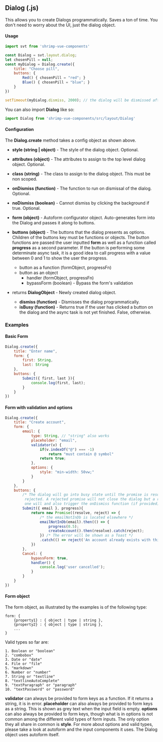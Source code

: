 ## Dialog (.js)

This allows you to create Dialogs programmatically. Saves a ton of time. You don't need to worry about the UI, just the dialog object.

#### Usage
```javascript
import svt from 'shrimp-vue-components'

const Dialog = svt.layout.dialog;
let chosenPill = null;
const myDialog = Dialog.create({
	title: "Choose pill",
	buttons: {
		Red() { chosenPill = "red"; }
		Blue() { chosenPill = "blue"; }
	}
})

setTimeout(myDialog.dismiss, 2000); // the dialog will be dismissed after 2 seconds, if the user choses neither Red or Blue.
```

You can also import **Dialog** like so:
```javascript
import Dialog from 'shrimp-vue-components/src/layout/Dialog'
```

#### Configuration
The **Dialog.create** method takes a config object as shown above.

- **style (string | object)** - The style of the dialog object. Optional.
- **attributes (object)** - The attributes to assign to the top level dialog object. Optional.
- **class (string)** - The class to assign to the dialog object. This must be non scoped.
- **onDismiss (function)** - The function to run on dismissal of the dialog. Optional.
- **noDismiss (boolean)** - Cannot dismiss by clicking the background if true. Optional.
- **form (object)** - Autoform configurator object. Auto-generates form into the Dialog and passes it along to buttons.
- **buttons (object)** - The buttons that the dialog presents as options. Children of the buttons key must be functions or objects. The button functions are passed the user inputted **form** as well as a function called **progress** as a second parameter. If the button is performing some determinate async task, it is a good idea to call progress with a value between 0 and 1 to show the user the progress.
    - button as a function (formObject, progressFn)
    - button as an object
	    - handler (formObject, progressFn) 
	    - bypassForm (boolean) - Bypass the form's validation


- returns **DialogObject** - Newly created dialog object. 
	- **dismiss (function)** - Dismisses the dialog programmatically.
	- **isBusy (function)** - Returns true if the user has clicked a button on the dialog and the async task is not yet finished. False, otherwise.

### Examples
#### Basic Form
```javascript
Dialog.create({
	title: "Enter name",
	form: {
		first: String,
		last: String
	},
	buttons: {
		Submit({ first, last }){
			console.log(first, last);
		}
	}
})

```

#### Form with validation and options
``` javascript
Dialog.create({
	title: "Create account",
	form: {
		email: {
			type: String, // "string" also works
			placeholder: "email",
			validator(v) {
				if(v.indexOf("@") === -1)
					return "must contain @ symbol"
				return true;
			},
			options: {
				style: "min-width: 50vw;"
			}
		}
	},
	buttons: {
		/* The dialog will go into busy state until the promise is resolved or
		 rejected. A rejected promise will not close the dialog but a resolved 
		 one will and also trigger the onDismiss function (if provided) */
		Submit({ email }, progress){
			return new Promise((resolve, reject) => {
				/* the emailNotInDb is located elsewhere */
				emailNotInDb(email).then(() => {
					progress(0.5);
					createAccount().then(resolve).catch(reject);
				}) /* The error will be shown as a Toast */
				.catch(() => reject('An account already exists with this email');
			})
		},
		Cancel: {
			bypassForm: true,
			handler() {
				console.log('user cancelled');
			}
		}
	}
})
```

#### Form object 
The form object, as illustrated by the examples is of the following type:

    form: {
    	{property1} : { object | type | string },
    	{property2} : { object | type | string },
    	...
    }


   Valid types so far are:


    1. Boolean or "boolean"
    2. "combobox"
    3. Date or "date"
    4. File or "file"
    5. "markdown"
    6. Number or "number"
    7. String or "textline"
    8. "textlineAutoComplete"
    9. "textParagraph" or "paragraph"
    10. "textPassword" or "password"

**validator** can always be provided to form keys as a function. If it returns a string, it is in error.
**placeholder** can also always be provided to form keys as a string. This is shown as grey text when the input field is empty.
**options** can also always be provided to form keys, though what is in options is not common among the different valid types of form inputs. The only option they all share in common is **style**. For more about options and valid types, please take a look at autoform and the input components it uses. The Dialog object uses autoform itself.
